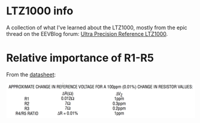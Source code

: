 # LTZ1000 info

A collection of what I've learned about the LTZ1000, mostly from the epic thread on the EEVBlog forum: [Ultra Precision Reference LTZ1000](http://www.eevblog.com/forum/metrology/ultra-precision-reference-ltz1000/).

# Relative importance of R1-R5

From the [datasheet](/media/LTZ1000.pdf):

![](/media/datasheet-resistors-impact.png)
